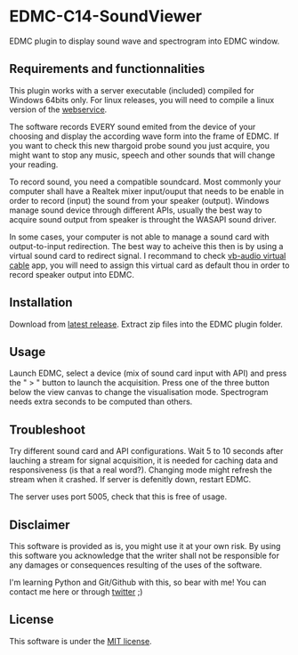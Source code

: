 # EDMC-C14-SoundViewer
EDMC plugin to display sound wave and spectrogram into EDMC window.

Requirements and functionnalities
---
This plugin works with a server executable (included) compiled for Windows 64bits only.
For linux releases, you will need to compile a linux version of the [webservice](https://github.com/Caprica-XIV/C14-webservice).

The software records EVERY sound emited from the device of your choosing and display the according wave form into the frame of EDMC. If you want to check this new thargoid probe sound you just acquire, you might want to stop any music, speech and other sounds that will change your reading.

To record sound, you need a compatible soundcard. Most commonly your computer shall have a Realtek mixer input/ouput that needs to be enable in order to record (input) the sound from your speaker (output). Windows manage sound device through different APIs, usually the best way to acquire sound output from speaker is throught the WASAPI sound driver.

In some cases, your computer is not able to manage a sound card with output-to-input redirection. The best way to acheive this then is by using a virtual sound card to redirect signal. I recommand to check [vb-audio virtual cable](https://vb-audio.com/Cable/) app, you will need to assign this virtual card as default thou in order to record speaker output into EDMC.

Installation
---
Download from [latest release](https://github.com/Caprica-XIV/EDMC-C14-SoundViewer/releases/tag/0.2.1).
Extract zip files into the EDMC plugin folder.

Usage
---
Launch EDMC, select a device (mix of sound card input with API) and press the " > " button to launch the acquisition.
Press one of the three button below the view canvas to change the visualisation mode. Spectrogram needs extra seconds to be computed than others.

Troubleshoot
---
Try different sound card and API configurations. Wait 5 to 10 seconds after lauching a stream for signal acquisition, it is needed for caching data and responsiveness (is that a real word?).
Changing mode might refresh the stream when it crashed.
If server is defenitly down, restart EDMC.

The server uses port 5005, check that this is free of usage.

Disclaimer
--------
This software is provided as is, you might use it at your own risk.
By using this software you acknowledge that the writer shall not be responsible for any damages or consequences resulting of the uses of the software.

I'm learning Python and Git/Github with this, so bear with me!
You can contact me here or through [twitter](https://twitter.com/CmdrXiv) ;)

License
-------
This software is under the [MIT license](https://github.com/Caprica-XIV/EDMC-C14-SoundViewer/blob/main/LICENSE).
